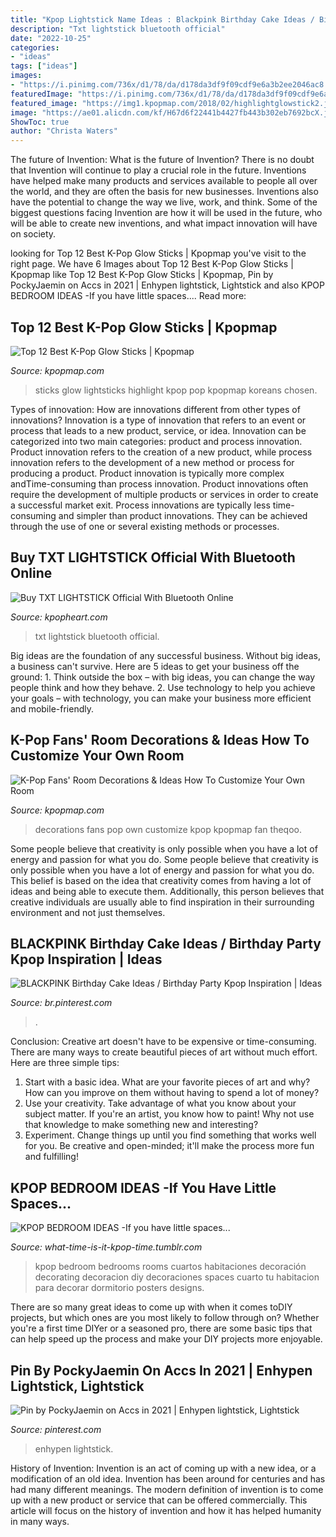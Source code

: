 ```yaml
---
title: "Kpop Lightstick Name Ideas : Blackpink Birthday Cake Ideas / Birthday Party Kpop Inspiration"
description: "Txt lightstick bluetooth official"
date: "2022-10-25"
categories:
- "ideas"
tags: ["ideas"]
images:
- "https://i.pinimg.com/736x/d1/78/da/d178da3df9f09cdf9e6a3b2ee2046ac8.jpg"
featuredImage: "https://i.pinimg.com/736x/d1/78/da/d178da3df9f09cdf9e6a3b2ee2046ac8.jpg"
featured_image: "https://img1.kpopmap.com/2018/02/highlightglowstick2.jpg"
image: "https://ae01.alicdn.com/kf/H67d6f22441b4427fb443b302eb7692bcX.jpg?width=1078&amp;height=1440&amp;hash=2518"
ShowToc: true
author: "Christa Waters"
---
```



The future of Invention: What is the future of Invention?
There is no doubt that Invention will continue to play a crucial role in the future. Inventions have helped make many products and services available to people all over the world, and they are often the basis for new businesses. Inventions also have the potential to change the way we live, work, and think. Some of the biggest questions facing Invention are how it will be used in the future, who will be able to create new inventions, and what impact innovation will have on society.

	

		
looking for Top 12 Best K-Pop Glow Sticks | Kpopmap you've visit to the right page. We have 6 Images about Top 12 Best K-Pop Glow Sticks | Kpopmap like Top 12 Best K-Pop Glow Sticks | Kpopmap, Pin by PockyJaemin on Accs in 2021 | Enhypen lightstick, Lightstick and also KPOP BEDROOM IDEAS -If you have little spaces.... Read more:
		
    
## Top 12 Best K-Pop Glow Sticks | Kpopmap

<img loading=lazy src="https://img1.kpopmap.com/2018/02/highlightglowstick2.jpg" onerror="this.onerror=null;this.src='https://tse1.mm.bing.net/th?id=OIP.l3H5I3paZG_TF2luXq-0dAHaIb&amp;pid=15.1';" alt="Top 12 Best K-Pop Glow Sticks | Kpopmap">

_Source: kpopmap.com_

>sticks glow lightsticks highlight kpop pop kpopmap koreans chosen. 

	

Types of innovation: How are innovations different from other types of innovations?
Innovation is a type of innovation that refers to an event or process that leads to a new product, service, or idea. Innovation can be categorized into two main categories: product and process innovation. Product innovation refers to the creation of a new product, while process innovation refers to the development of a new method or process for producing a product. 
Product innovation is typically more complex andTime-consuming than process innovation. Product innovations often require the development of multiple products or services in order to create a successful market exit. Process innovations are typically less time-consuming and simpler than product innovations. They can be achieved through the use of one or several existing methods or processes.

    
## Buy TXT LIGHTSTICK Official With Bluetooth Online

<img loading=lazy src="https://ae01.alicdn.com/kf/H67d6f22441b4427fb443b302eb7692bcX.jpg?width=1078&amp;height=1440&amp;hash=2518" onerror="this.onerror=null;this.src='https://tse2.mm.bing.net/th?id=OIP.qW0UyMTlmVczuWL2vqL-kQHaJ5&amp;pid=15.1';" alt="Buy TXT LIGHTSTICK Official With Bluetooth Online">

_Source: kpopheart.com_

>txt lightstick bluetooth official. 

	

Big ideas are the foundation of any successful business. Without big ideas, a business can't survive. Here are 5 ideas to get your business off the ground: 1. Think outside the box – with big ideas, you can change the way people think and how they behave. 2. Use technology to help you achieve your goals – with technology, you can make your business more efficient and mobile-friendly. 
    
## K-Pop Fans&#039; Room Decorations &amp; Ideas How To Customize Your Own Room

<img loading=lazy src="https://thumbnails.kpopmap.com/2020/02/customize-decorations-kpop-goods-room-fan-12-780.jpg" onerror="this.onerror=null;this.src='https://tse1.mm.bing.net/th?id=OIP.KLTpjM8FSriiqByl4oh0GQHaJ4&amp;pid=15.1';" alt="K-Pop Fans&#039; Room Decorations &amp; Ideas How To Customize Your Own Room">

_Source: kpopmap.com_

>decorations fans pop own customize kpop kpopmap fan theqoo. 

	

Some people believe that creativity is only possible when you have a lot of energy and passion for what you do.
Some people believe that creativity is only possible when you have a lot of energy and passion for what you do. This belief is based on the idea that creativity comes from having a lot of ideas and being able to execute them. Additionally, this person believes that creative individuals are usually able to find inspiration in their surrounding environment and not just themselves.

    
## BLACKPINK Birthday Cake Ideas / Birthday Party Kpop Inspiration | Ideas

<img loading=lazy src="https://i.pinimg.com/736x/6e/46/40/6e464070cf59f1c23ffa98ce9e8f9e36.jpg" onerror="this.onerror=null;this.src='https://tse4.mm.bing.net/th?id=OIP.fJstfm2k6lCb_ASntsNj1AHaHS&amp;pid=15.1';" alt="BLACKPINK Birthday Cake Ideas / Birthday Party Kpop Inspiration | Ideas">

_Source: br.pinterest.com_

>. 

	

Conclusion:
Creative art doesn't have to be expensive or time-consuming. There are many ways to create beautiful pieces of art without much effort. Here are three simple tips: 
1) Start with a basic idea. What are your favorite pieces of art and why? How can you improve on them without having to spend a lot of money? 
2) Use your creativity. Take advantage of what you know about your subject matter. If you're an artist, you know how to paint! Why not use that knowledge to make something new and interesting? 
3) Experiment. Change things up until you find something that works well for you. Be creative and open-minded; it'll make the process more fun and fulfilling!

    
## KPOP BEDROOM IDEAS -If You Have Little Spaces...

<img loading=lazy src="https://66.media.tumblr.com/a27b946f8771797081b2aa8e884deba8/tumblr_ndixdkCkDA1tpc1vpo3_1280.jpg" onerror="this.onerror=null;this.src='https://tse1.mm.bing.net/th?id=OIP.wsARLIW4kV1MbCFCUEgT8AHaFj&amp;pid=15.1';" alt="KPOP BEDROOM IDEAS -If you have little spaces...">

_Source: what-time-is-it-kpop-time.tumblr.com_

>kpop bedroom bedrooms rooms cuartos habitaciones decoración decorating decoracion diy decoraciones spaces cuarto tu habitacion para decorar dormitorio posters designs. 

	

There are so many great ideas to come up with when it comes toDIY projects, but which ones are you most likely to follow through on? Whether you're a first time DIYer or a seasoned pro, there are some basic tips that can help speed up the process and make your DIY projects more enjoyable.

    
## Pin By PockyJaemin On Accs In 2021 | Enhypen Lightstick, Lightstick

<img loading=lazy src="https://i.pinimg.com/736x/d1/78/da/d178da3df9f09cdf9e6a3b2ee2046ac8.jpg" onerror="this.onerror=null;this.src='https://tse2.mm.bing.net/th?id=OIP.de6LuN7hk8eAYEw3SKtpJQHaHa&amp;pid=15.1';" alt="Pin by PockyJaemin on Accs in 2021 | Enhypen lightstick, Lightstick">

_Source: pinterest.com_

>enhypen lightstick. 

	

History of Invention:
Invention is an act of coming up with a new idea, or a modification of an old idea. Invention has been around for centuries and has had many different meanings. The modern definition of invention is to come up with a new product or service that can be offered commercially. This article will focus on the history of invention and how it has helped humanity in many ways.

